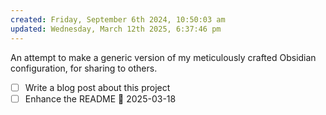 ```yaml
---
created: Friday, September 6th 2024, 10:50:03 am
updated: Wednesday, March 12th 2025, 6:37:46 pm
---
```


An attempt to make a generic version of my meticulously crafted Obsidian configuration, for sharing to others.

- [ ] Write a blog post about this project
- [ ] Enhance the README 📅 2025-03-18
